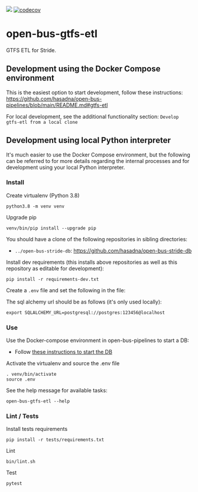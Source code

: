 ![](https://github.com/hasadna/open-bus-gtfs-etl/actions/workflows/CI.yml/badge.svg?branch=main) [![codecov](https://codecov.io/gh/hasadna/open-bus-gtfs-etl/branch/main/graph/badge.svg?token=JJDM2TRBA8)](https://codecov.io/gh/hasadna/open-bus-gtfs-etl)

# open-bus-gtfs-etl
GTFS ETL for Stride.

## Development using the Docker Compose environment

This is the easiest option to start development, follow these instructions: https://github.com/hasadna/open-bus-pipelines/blob/main/README.md#gtfs-etl

For local development, see the additional functionality section: `Develop gtfs-etl from a local clone`

## Development using local Python interpreter

It's much easier to use the Docker Compose environment, but the following can be
referred to for more details regarding the internal processes and for development
using your local Python interpreter. 

### Install

Create virtualenv (Python 3.8)

```
python3.8 -m venv venv
```

Upgrade pip

```
venv/bin/pip install --upgrade pip
```

You should have a clone of the following repositories in sibling directories:

* `../open-bus-stride-db`: https://github.com/hasadna/open-bus-stride-db

Install dev requirements (this installs above repositories as well as this repository as editable for development):

```
pip install -r requirements-dev.txt
```

Create a `.env` file and set the following in the file:

The sql alchemy url should be as follows (it's only used locally):

```
export SQLALCHEMY_URL=postgresql://postgres:123456@localhost
```

### Use

Use the Docker-compose environment in open-bus-pipelines to start a DB:

* Follow [these instructions to start the DB](https://github.com/hasadna/open-bus-pipelines/blob/main/README.md#stride-db)

Activate the virtualenv and source the .env file

```
. venv/bin/activate
source .env
```

See the help message for available tasks:

```
open-bus-gtfs-etl --help
```

### Lint / Tests

Install tests requirements

```
pip install -r tests/requirements.txt
```

Lint

```
bin/lint.sh
```

Test

```
pytest
```
